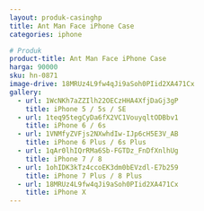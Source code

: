 ```yaml
---
layout: produk-casinghp
title: Ant Man Face iPhone Case
categories: iphone

# Produk
product-title: Ant Man Face iPhone Case
harga: 90000
sku: hn-0871
image-drive: 18MRUz4L9fw4qJi9aSoh0PIid2XA471Cx
gallery:
  - url: 1WcNKh7aZZIlh22OECzHHA4XfjDaGj3gP
    title: iPhone 5 / 5s / SE
  - url: 1teq95tegCyDa6fX2VC1VouyqltODBbv1
    title: iPhone 6 / 6s
  - url: 1VNMfyZVFjs2NXwhdIw-IJp6cH5E3V_AB
    title: iPhone 6 Plus / 6s Plus
  - url: 1qAr0lhIQrRMa6Sb-FGTDz_FnDfXnlhUg
    title: iPhone 7 / 8
  - url: 1ohIDK3kTz4ccoEK3dm0bEVzdl-E7b259
    title: iPhone 7 Plus / 8 Plus
  - url: 18MRUz4L9fw4qJi9aSoh0PIid2XA471Cx
    title: iPhone X
---
```

